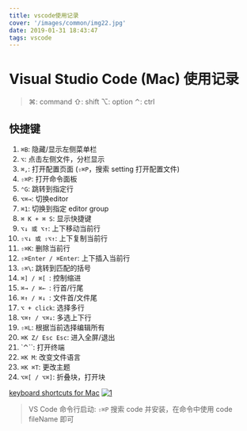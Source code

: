 ```yaml
---
title: vscode使用记录
cover: '/images/common/img22.jpg'
date: 2019-01-31 18:43:47
tags: vscode
---
```


# Visual Studio Code (Mac) 使用记录

> ⌘: command
> ⇧: shift
> ⌥: option
> ⌃: ctrl

## 快捷键
1. `⌘B`: 隐藏/显示左侧菜单栏
2. `⌥`: 点击左侧文件，分栏显示
3. `⌘,`: 打开配置页面 (`⇧⌘P`，搜索 setting 打开配置文件)
4. `⇧⌘P`: 打开命令面板
5. `⌃G`: 跳转到指定行
6. `⌥⌘→`: 切换editor
7. `⌘1`: 切换到指定 editor group
8. `⌘ K + ⌘ S`: 显示快捷键
9. `⌥↓ 或 ⌥↑`: 上下移动当前行
10. `⇧⌥↓ 或 ⇧⌥↑`: 上下复制当前行
11. `⇧⌘K`: 删除当前行
12. `⇧⌘Enter / ⌘Enter`: 上下插入当前行
13. `⇧⌘\`: 跳转到匹配的括号
14.  `⌘] / ⌘[ `: 控制缩进
15.  `⌘→ / ⌘← `: 行首/行尾
16.  `⌘↑ / ⌘↓ `: 文件首/文件尾
17.  `⌥ + click`: 选择多行
18.  `⌥⌘↑ / ⌥⌘↓`: 多选上下行
19.  `⇧⌘L`: 根据当前选择编辑所有
20.  `⌘K Z/ Esc Esc`: 进入全屏/退出
21.  `⌃``: 打开终端
22.  `⌘K M`: 改变文件语言
23.  `⌘K ⌘T`: 更改主题
24.  `⌥⌘[ / ⌥⌘]`: 折叠块，打开块

[keyboard shortcuts for Mac](https://code.visualstudio.com/shortcuts/keyboard-shortcuts-macos.pdf)
<a href="/images/22/1.png" data-lightbox="img1">
  ![1](/images/22/1.png)
</a>

> VS Code 命令行启动:
> `⇧⌘P` 搜索 code 并安装，在命令中使用 code fileName 即可 
